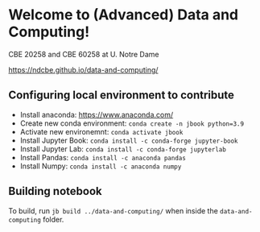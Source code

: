 # Welcome to (Advanced) Data and Computing!

CBE 20258 and CBE 60258 at U. Notre Dame

https://ndcbe.github.io/data-and-computing/


## Configuring local environment to contribute
* Install anaconda: https://www.anaconda.com/
* Create new conda environment: `conda create -n jbook python=3.9`
* Activate new environemnt: `conda activate jbook`
* Install Jupyter Book: `conda install -c conda-forge jupyter-book`
* Install Jupyter Lab: `conda install -c conda-forge jupyterlab`
* Install Pandas: `conda install -c anaconda pandas`
* Install Numpy: `conda install -c anaconda numpy`

## Building notebook
To build, run `jb build ../data-and-computing/` when inside the `data-and-computing` folder.
